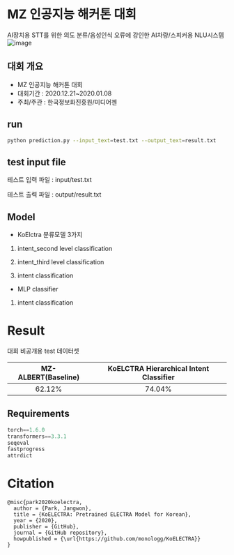 # MZ 인공지능 해커톤 대회
AI장치용 STT를 위한 의도 분류/음성인식 오류에 강인한 AI차량/스피커용 NLU시스템
![image](https://user-images.githubusercontent.com/37866322/103755352-09af7980-5051-11eb-9219-14eff7e89c43.png)

## 대회 개요
- MZ 인공지능 해커톤 대회
- 대회기간 : 2020.12.21~2020.01.08
- 주최/주관 : 한국정보화진흥원/미디어젠

## run
```bash
python prediction.py --input_text=test.txt --output_text=result.txt
```

## test input file
테스트 입력 파일 : input/test.txt

테스트 출력 파일 : output/result.txt


## Model
- KoElctra 분류모델 3가지
1. intent_second level classification

2. intent_third level classification

3. intent classification



- MLP classifier

1. intent classification


# Result
대회 비공개용 test 데이터셋

| **MZ-ALBERT(Baseline)** | **KoELCTRA Hierarchical Intent Classifier** |
| :------------:       | :-----------:                            |
|        62.12%       |                 74.04%                  |

## Requirements

```python
torch==1.6.0
transformers==3.3.1
seqeval
fastprogress
attrdict
```

# Citation

```
@misc{park2020koelectra,
  author = {Park, Jangwon},
  title = {KoELECTRA: Pretrained ELECTRA Model for Korean},
  year = {2020},
  publisher = {GitHub},
  journal = {GitHub repository},
  howpublished = {\url{https://github.com/monologg/KoELECTRA}}
}
```
